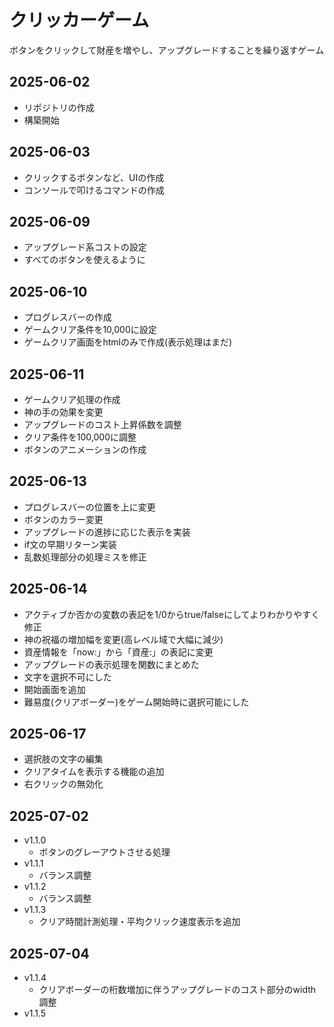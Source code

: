 # クリッカーゲーム
ボタンをクリックして財産を増やし、アップグレードすることを繰り返すゲーム
## 2025-06-02
- リポジトリの作成
- 構築開始
## 2025-06-03
- クリックするボタンなど、UIの作成
- コンソールで叩けるコマンドの作成
## 2025-06-09
- アップグレード系コストの設定
- すべてのボタンを使えるように
## 2025-06-10
- プログレスバーの作成
- ゲームクリア条件を10,000に設定
- ゲームクリア画面をhtmlのみで作成(表示処理はまだ)
## 2025-06-11
- ゲームクリア処理の作成
- 神の手の効果を変更
- アップグレードのコスト上昇係数を調整
- クリア条件を100,000に調整
- ボタンのアニメーションの作成
## 2025-06-13
- プログレスバーの位置を上に変更
- ボタンのカラー変更
- アップグレードの進捗に応じた表示を実装
- if文の早期リターン実装
- 乱数処理部分の処理ミスを修正
## 2025-06-14
- アクティブか否かの変数の表記を1/0からtrue/falseにしてよりわかりやすく修正
- 神の祝福の増加幅を変更(高レベル域で大幅に減少)
- 資産情報を「now:」から「資産:」の表記に変更
- アップグレードの表示処理を関数にまとめた
- 文字を選択不可にした
- 開始画面を追加
- 難易度(クリアボーダー)をゲーム開始時に選択可能にした
## 2025-06-17
- 選択肢の文字の編集
- クリアタイムを表示する機能の追加
- 右クリックの無効化
## 2025-07-02
- v1.1.0
    - ボタンのグレーアウトさせる処理
- v1.1.1
    - バランス調整
- v1.1.2
    - バランス調整
- v1.1.3
    - クリア時間計測処理・平均クリック速度表示を追加
## 2025-07-04
- v1.1.4
    - クリアボーダーの桁数増加に伴うアップグレードのコスト部分のwidth調整
- v1.1.5
